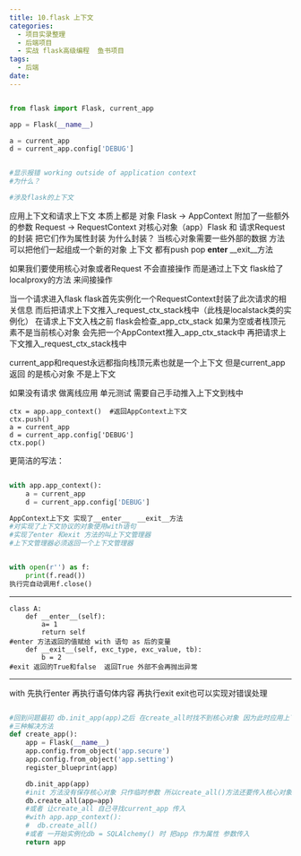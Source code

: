 ```yaml
---
title: 10.flask 上下文
categories:
  - 项目实录整理
  - 后端项目
  - 实战 flask高级编程  鱼书项目
tags:
  - 后端
date:
---
```


```python

from flask import Flask, current_app

app = Flask(__name__)

a = current_app
d = current_app.config['DEBUG']


#显示报错 working outside of application context
#为什么？

#涉及flask的上下文

```



应用上下文和请求上下文  本质上都是   对象
Flask -> AppContext  附加了一些额外的参数
Request -> RequestContext
对核心对象（app）Flask 和 请求Request 的封装 把它们作为属性封装
为什么封装？
当核心对象需要一些外部的数据 方法 可以把他们一起组成一个新的对象 上下文
都有push pop  __enter__  __exit__方法

如果我们要使用核心对象或者Request 不会直接操作 而是通过上下文
flask给了localproxy的方法 来间接操作


当一个请求进入flask  flask首先实例化一个RequestContext封装了此次请求的相关信息
而后把请求上下文推入_request_ctx_stack栈中（此栈是localstack类的实例化）
在请求上下文入栈之前 flask会检查_app_ctx_stack 如果为空或者栈顶元素不是当前核心对象
会先把一个AppContext推入_app_ctx_stack中
再把请求上下文推入_request_ctx_stack栈中

current_app和request永远都指向栈顶元素也就是一个上下文 但是current_app返回
的是核心对象 不是上下文

如果没有请求 做离线应用  单元测试
需要自己手动推入上下文到栈中

    ctx = app.app_context()  #返回AppContext上下文
    ctx.push()
    a = current_app
    d = current_app.config['DEBUG']
    ctx.pop()

更简洁的写法：

``` python

with app.app_context():
    a = current_app
    d = current_app.config['DEBUG']

AppContext上下文 实现了__enter__  __exit__方法
#对实现了上下文协议的对象使用with语句
#实现了enter 和exit 方法的叫上下文管理器
#上下文管理器必须返回一个上下文管理器


with open(r'') as f:
    print(f.read())
执行完自动调用f.close()

```

------------------

    class A:
        def __enter__(self):
            a= 1
            return self
    #enter 方法返回的值赋给 with 语句 as 后的变量
        def __exit__(self, exc_type, exc_value, tb):
            b = 2
    #exit 返回的True和false  返回True 外部不会再抛出异常

------------------

with 先执行enter 再执行语句体内容 再执行exit  exit也可以实现对错误处理

``` python

#回到问题最初 db.init_app(app)之后 在create_all时找不到核心对象 因为此时应用上下文没有入栈
#三种解决方法
def create_app():
    app = Flask(__name__)
    app.config.from_object('app.secure')
    app.config.from_object('app.setting')
    register_blueprint(app)

    db.init_app(app)
    #init 方法没有保存核心对象 只作临时参数 所以create_all()方法还要传入核心对象
    db.create_all(app=app)
    #或者 让create_all 自己寻找current_app 传入
    #with app.app_context():
    #  db.create_all()
    #或者 一开始实例化db = SQLAlchemy() 时 把app 作为属性 参数传入
    return app
    
```


